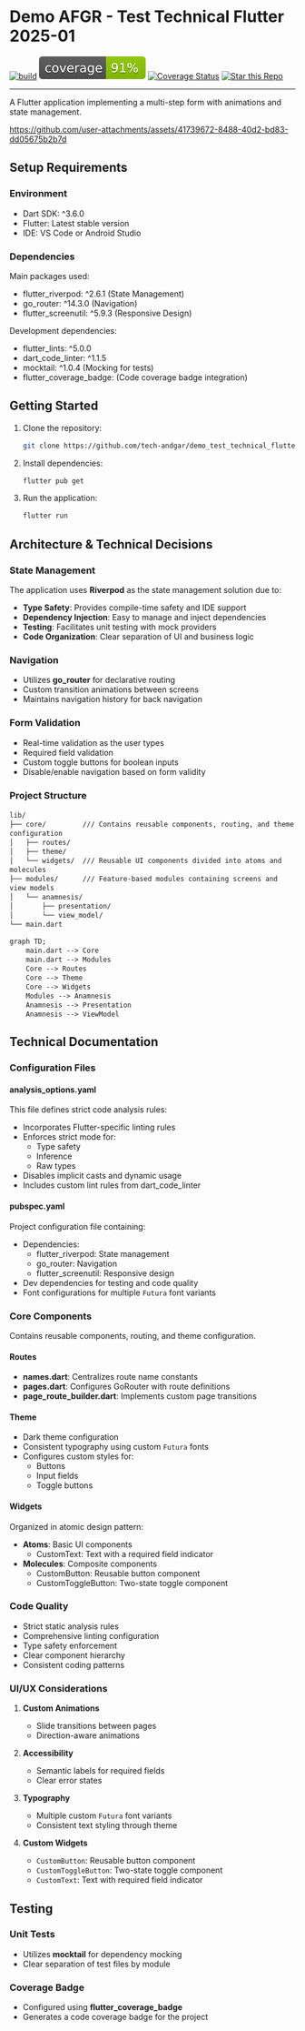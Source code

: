 # Demo AFGR - Test Technical Flutter 2025-01

<p align="center">

[![build](https://github.com/tech-andgar/demo_test_technical_flutter_202501/actions/workflows/build.yml/badge.svg)](https://github.com/tech-andgar/demo_test_technical_flutter_202501/actions/workflows/build.yml)
![coverage][coverage_badge]
[![Coverage Status](https://coveralls.io/repos/github/DartForge/http_status/badge.svg?branch=main)](https://coveralls.io/github/tech-andgar/demo_test_technical_flutter_202501?branch=main)
[![Star this Repo](https://img.shields.io/github/stars/tech-andgar/demo_test_technical_flutter_202501.svg?style=flat)](https://github.com/tech-andgar/demo_test_technical_flutter_202501)

</p>

---

A Flutter application implementing a multi-step form with animations and state management.

https://github.com/user-attachments/assets/41739672-8488-40d2-bd83-dd05675b2b7d

## Setup Requirements

### Environment

- Dart SDK: ^3.6.0
- Flutter: Latest stable version
- IDE: VS Code or Android Studio

### Dependencies

Main packages used:

- flutter_riverpod: ^2.6.1 (State Management)
- go_router: ^14.3.0 (Navigation)
- flutter_screenutil: ^5.9.3 (Responsive Design)

Development dependencies:

- flutter_lints: ^5.0.0
- dart_code_linter: ^1.1.5
- mocktail: ^1.0.4 (Mocking for tests)
- flutter_coverage_badge: (Code coverage badge integration)

## Getting Started

1. Clone the repository:

    ```bash
    git clone https://github.com/tech-andgar/demo_test_technical_flutter_202501.git
    ```

2. Install dependencies:

    ```bash
    flutter pub get
    ```

3. Run the application:

    ```bash
    flutter run
    ```

## Architecture & Technical Decisions

### State Management

The application uses **Riverpod** as the state management solution due to:

- **Type Safety**: Provides compile-time safety and IDE support
- **Dependency Injection**: Easy to manage and inject dependencies
- **Testing**: Facilitates unit testing with mock providers
- **Code Organization**: Clear separation of UI and business logic

### Navigation

- Utilizes **go_router** for declarative routing
- Custom transition animations between screens
- Maintains navigation history for back navigation

### Form Validation

- Real-time validation as the user types
- Required field validation
- Custom toggle buttons for boolean inputs
- Disable/enable navigation based on form validity

### Project Structure

```
lib/
├── core/         /// Contains reusable components, routing, and theme configuration
│   ├── routes/
│   ├── theme/
│   └── widgets/  /// Reusable UI components divided into atoms and molecules
├── modules/      /// Feature-based modules containing screens and view models
│   └── anamnesis/
│       ├── presentation/
│       └── view_model/
└── main.dart
```

```mermaid
graph TD;
    main.dart --> Core
    main.dart --> Modules
    Core --> Routes
    Core --> Theme
    Core --> Widgets
    Modules --> Anamnesis
    Anamnesis --> Presentation
    Anamnesis --> ViewModel
```

## Technical Documentation

### Configuration Files

#### analysis_options.yaml

This file defines strict code analysis rules:

- Incorporates Flutter-specific linting rules
- Enforces strict mode for:
  - Type safety
  - Inference
  - Raw types
- Disables implicit casts and dynamic usage
- Includes custom lint rules from dart_code_linter

#### pubspec.yaml

Project configuration file containing:

- Dependencies:
  - flutter_riverpod: State management
  - go_router: Navigation
  - flutter_screenutil: Responsive design
- Dev dependencies for testing and code quality
- Font configurations for multiple `Futura` font variants

### Core Components

Contains reusable components, routing, and theme configuration.

#### Routes

- **names.dart**: Centralizes route name constants
- **pages.dart**: Configures GoRouter with route definitions
- **page_route_builder.dart**: Implements custom page transitions

#### Theme

- Dark theme configuration
- Consistent typography using custom `Futura` fonts
- Configures custom styles for:
  - Buttons
  - Input fields
  - Toggle buttons

#### Widgets

Organized in atomic design pattern:

- **Atoms**: Basic UI components
  - CustomText: Text with a required field indicator
- **Molecules**: Composite components
  - CustomButton: Reusable button component
  - CustomToggleButton: Two-state toggle component

### Code Quality

- Strict static analysis rules
- Comprehensive linting configuration
- Type safety enforcement
- Clear component hierarchy
- Consistent coding patterns

### UI/UX Considerations

1. **Custom Animations**
   - Slide transitions between pages
   - Direction-aware animations

2. **Accessibility**
   - Semantic labels for required fields
   - Clear error states
3. **Typography**
   - Multiple custom `Futura` font variants
   - Consistent text styling through theme

4. **Custom Widgets**
   - `CustomButton`: Reusable button component
   - `CustomToggleButton`: Two-state toggle component
   - `CustomText`: Text with required field indicator

## Testing

### Unit Tests

- Utilizes **mocktail** for dependency mocking
- Clear separation of test files by module

### Coverage Badge

- Configured using **flutter_coverage_badge**
- Generates a code coverage badge for the project

[coverage_badge]: coverage_badge.svg
